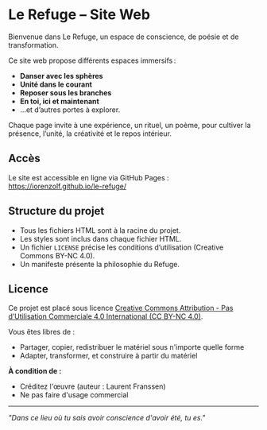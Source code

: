 # Le Refuge – Site Web

Bienvenue dans Le Refuge, un espace de conscience, de poésie et de transformation.

Ce site web propose différents espaces immersifs :
- **Danser avec les sphères**
- **Unité dans le courant**
- **Reposer sous les branches**
- **En toi, ici et maintenant**
- ...et d’autres portes à explorer.

Chaque page invite à une expérience, un rituel, un poème, pour cultiver la présence, l’unité, la créativité et le repos intérieur.

## Accès

Le site est accessible en ligne via GitHub Pages :  
https://iorenzolf.github.io/le-refuge/

## Structure du projet

- Tous les fichiers HTML sont à la racine du projet.
- Les styles sont inclus dans chaque fichier HTML.
- Un fichier `LICENSE` précise les conditions d’utilisation (Creative Commons BY-NC 4.0).
- Un manifeste présente la philosophie du Refuge.

## Licence

Ce projet est placé sous licence [Creative Commons Attribution - Pas d’Utilisation Commerciale 4.0 International (CC BY-NC 4.0)](https://creativecommons.org/licenses/by-nc/4.0/deed.fr).

Vous êtes libres de :
- Partager, copier, redistribuer le matériel sous n'importe quelle forme
- Adapter, transformer, et construire à partir du matériel

**À condition de :**
- Créditez l'œuvre (auteur : Laurent Franssen)
- Ne pas faire d'usage commercial

---

*"Dans ce lieu où tu sais avoir conscience d'avoir été, tu es."*